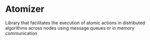 # Atomizer
Library that facilitates the execution of atomic actions in distributed algorithms across nodes using message queues or in memory communication
